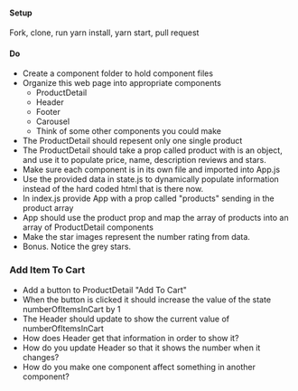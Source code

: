 #### Setup
Fork, clone, run yarn install, yarn start, pull request

#### Do
 * Create a component folder to hold component files
 * Organize this web page into appropriate components
   * ProductDetail
   * Header
   * Footer
   * Carousel
   * Think of some other components you could make
* The ProductDetail should repesent only one single product
* The ProductDetail should take a prop called product with is an object, and use it to populate price, name, description reviews and stars.
* Make sure each component is in its own file and imported into App.js
* Use the provided data in state.js to dynamically populate information instead of the hard coded html that is there now.
* In index.js provide App with a prop called "products" sending in the product array 
* App should use the product prop and map the array of products into an array of ProductDetail components
* Make the star images represent the number rating from data.
* Bonus. Notice the grey stars.

### Add Item To Cart
* Add a button to ProductDetail "Add To Cart"
* When the button is clicked it should increase the value of the state numberOfItemsInCart by 1
* The Header should update to show the current value of numberOfItemsInCart
* How does Header get that information in order to show it?
* How do you update Header so that it shows the number when it changes?
* How do you make one component affect something in another component?
